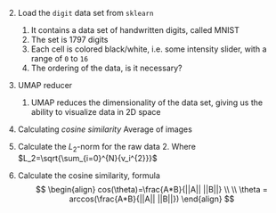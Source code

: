 
2. Load the `digit` data set from `sklearn`
	1. It contains a data set of handwritten digits, called MNIST
	2. The set is 1797 digits
	3. Each cell is colored black/white, i.e. some intensity slider, with a range of `0` to `16`
	4. The ordering of the data, is it necessary?
3. UMAP reducer
	1. UMAP reduces the dimensionality of the data set, giving us the ability to visualize data in 2D space

4. Calculating *cosine similarity*
				Average of images
2. Calculate the $L_2$-norm for the raw data
	2. Where $L_2=\sqrt{\sum_{i=0}^{N}{v_i^{2}}}$
3. Calculate the cosine similarity, formula 
$$ 
\begin{align}
cos(\theta)=\frac{A*B}{||A|| ||B||} \\ \\
\theta = arccos(\frac{A*B}{||A|| ||B||})
\end{align}
$$
 

